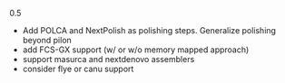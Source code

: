 0.5
* Add POLCA and NextPolish as polishing steps. Generalize polishing beyond pilon
* add FCS-GX support (w/ or w/o memory mapped approach)
* support masurca and nextdenovo assemblers
* consider flye or canu support
